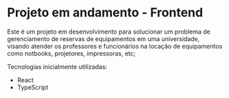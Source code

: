 <h1>Projeto em andamento - Frontend</h1>

Este é um projeto em desenvolvimento para solucionar um problema de gerenciamento de reservas de equipamentos em uma universidade,
visando atender os professores e funcionários na locação de equipamentos como notbooks, projetores, impressoras, etc;

Tecnologias inicialmente utilizadas:

- React
- TypeScript
